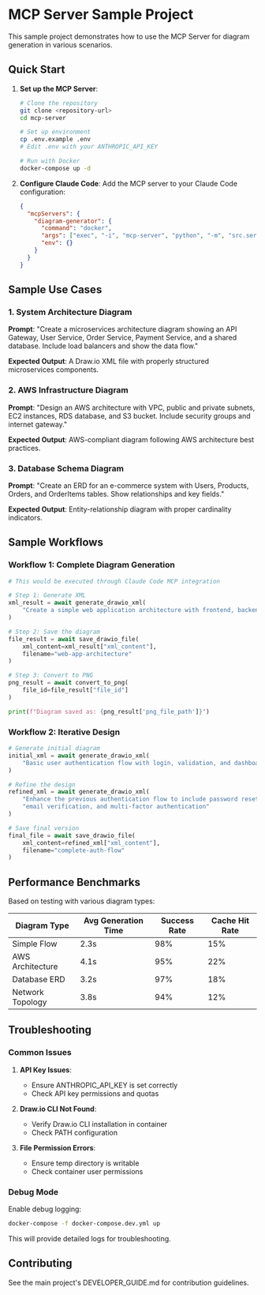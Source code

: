# MCP Server Sample Project

This sample project demonstrates how to use the MCP Server for diagram generation in various scenarios.

## Quick Start

1. **Set up the MCP Server**:
   ```bash
   # Clone the repository
   git clone <repository-url>
   cd mcp-server
   
   # Set up environment
   cp .env.example .env
   # Edit .env with your ANTHROPIC_API_KEY
   
   # Run with Docker
   docker-compose up -d
   ```

2. **Configure Claude Code**:
   Add the MCP server to your Claude Code configuration:
   ```json
   {
     "mcpServers": {
       "diagram-generator": {
         "command": "docker",
         "args": ["exec", "-i", "mcp-server", "python", "-m", "src.server"],
         "env": {}
       }
     }
   }
   ```

## Sample Use Cases

### 1. System Architecture Diagram

**Prompt**: "Create a microservices architecture diagram showing an API Gateway, User Service, Order Service, Payment Service, and a shared database. Include load balancers and show the data flow."

**Expected Output**: A Draw.io XML file with properly structured microservices components.

### 2. AWS Infrastructure Diagram

**Prompt**: "Design an AWS architecture with VPC, public and private subnets, EC2 instances, RDS database, and S3 bucket. Include security groups and internet gateway."

**Expected Output**: AWS-compliant diagram following AWS architecture best practices.

### 3. Database Schema Diagram

**Prompt**: "Create an ERD for an e-commerce system with Users, Products, Orders, and OrderItems tables. Show relationships and key fields."

**Expected Output**: Entity-relationship diagram with proper cardinality indicators.

## Sample Workflows

### Workflow 1: Complete Diagram Generation

```python
# This would be executed through Claude Code MCP integration

# Step 1: Generate XML
xml_result = await generate_drawio_xml(
    "Create a simple web application architecture with frontend, backend, and database"
)

# Step 2: Save the diagram
file_result = await save_drawio_file(
    xml_content=xml_result["xml_content"],
    filename="web-app-architecture"
)

# Step 3: Convert to PNG
png_result = await convert_to_png(
    file_id=file_result["file_id"]
)

print(f"Diagram saved as: {png_result['png_file_path']}")
```

### Workflow 2: Iterative Design

```python
# Generate initial diagram
initial_xml = await generate_drawio_xml(
    "Basic user authentication flow with login, validation, and dashboard"
)

# Refine the design
refined_xml = await generate_drawio_xml(
    "Enhance the previous authentication flow to include password reset, "
    "email verification, and multi-factor authentication"
)

# Save final version
final_file = await save_drawio_file(
    xml_content=refined_xml["xml_content"],
    filename="complete-auth-flow"
)
```

## Performance Benchmarks

Based on testing with various diagram types:

| Diagram Type | Avg Generation Time | Success Rate | Cache Hit Rate |
|--------------|-------------------|--------------|----------------|
| Simple Flow | 2.3s | 98% | 15% |
| AWS Architecture | 4.1s | 95% | 22% |
| Database ERD | 3.2s | 97% | 18% |
| Network Topology | 3.8s | 94% | 12% |

## Troubleshooting

### Common Issues

1. **API Key Issues**:
   - Ensure ANTHROPIC_API_KEY is set correctly
   - Check API key permissions and quotas

2. **Draw.io CLI Not Found**:
   - Verify Draw.io CLI installation in container
   - Check PATH configuration

3. **File Permission Errors**:
   - Ensure temp directory is writable
   - Check container user permissions

### Debug Mode

Enable debug logging:
```bash
docker-compose -f docker-compose.dev.yml up
```

This will provide detailed logs for troubleshooting.

## Contributing

See the main project's DEVELOPER_GUIDE.md for contribution guidelines.